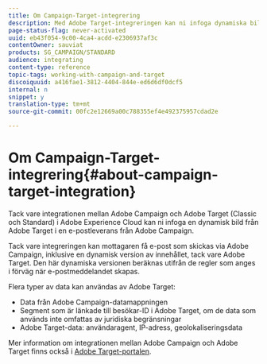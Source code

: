 ```yaml
---
title: Om Campaign-Target-integrering
description: Med Adobe Target-integreringen kan ni infoga dynamiska bilder som genererats av Adobe Target i era Adobe Campaign-meddelanden.
page-status-flag: never-activated
uuid: eb43f054-9c00-4ca4-acdd-e2306937af3c
contentOwner: sauviat
products: SG_CAMPAIGN/STANDARD
audience: integrating
content-type: reference
topic-tags: working-with-campaign-and-target
discoiquuid: a416fae1-3812-4404-844e-ed6d6df0dcf5
internal: n
snippet: y
translation-type: tm+mt
source-git-commit: 00fc2e12669a00c788355ef4e492375957cdad2e

---
```



# Om Campaign-Target-integrering{#about-campaign-target-integration}

Tack vare integrationen mellan Adobe Campaign och Adobe Target (Classic och Standard) i Adobe Experience Cloud kan ni infoga en dynamisk bild från Adobe Target i en e-postleverans från Adobe Campaign.

Tack vare integreringen kan mottagaren få e-post som skickas via Adobe Campaign, inklusive en dynamisk version av innehållet, tack vare Adobe Target. Den här dynamiska versionen beräknas utifrån de regler som anges i förväg när e-postmeddelandet skapas.

Flera typer av data kan användas av Adobe Target:

* Data från Adobe Campaign-datamappningen
* Segment som är länkade till besökar-ID i Adobe Target, om de data som används inte omfattas av juridiska begränsningar
* Adobe Target-data: användaragent, IP-adress, geolokaliseringsdata

Mer information om integrationen mellan Adobe Campaign och Adobe Target finns också i [Adobe Target-portalen](https://marketing.adobe.com/resources/help/en_US/target/a4t/c_campaign_and_target.html).
